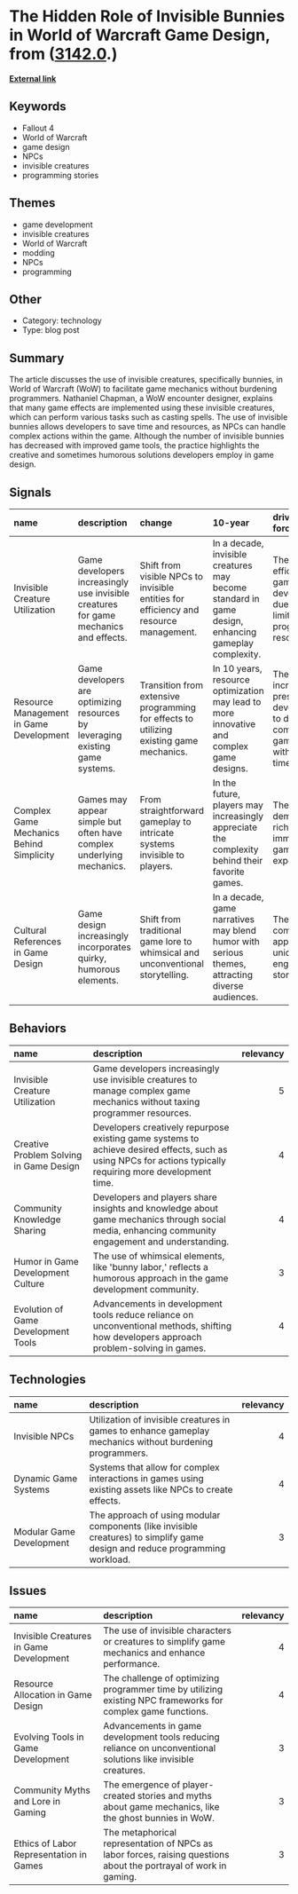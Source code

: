 # __The Hidden Role of Invisible Bunnies in World of Warcraft Game Design__, from ([3142.0](https://kghosh.substack.com/p/3142.0).)

__[External link](https://kotaku.com/the-invisible-bunnies-that-power-world-of-warcraft-1791576630)__



## Keywords

* Fallout 4
* World of Warcraft
* game design
* NPCs
* invisible creatures
* programming stories

## Themes

* game development
* invisible creatures
* World of Warcraft
* modding
* NPCs
* programming

## Other

* Category: technology
* Type: blog post

## Summary

The article discusses the use of invisible creatures, specifically bunnies, in World of Warcraft (WoW) to facilitate game mechanics without burdening programmers. Nathaniel Chapman, a WoW encounter designer, explains that many game effects are implemented using these invisible creatures, which can perform various tasks such as casting spells. The use of invisible bunnies allows developers to save time and resources, as NPCs can handle complex actions within the game. Although the number of invisible bunnies has decreased with improved game tools, the practice highlights the creative and sometimes humorous solutions developers employ in game design.

## Signals

| name                                     | description                                                                          | change                                                                                  | 10-year                                                                                             | driving-force                                                                          |   relevancy |
|:-----------------------------------------|:-------------------------------------------------------------------------------------|:----------------------------------------------------------------------------------------|:----------------------------------------------------------------------------------------------------|:---------------------------------------------------------------------------------------|------------:|
| Invisible Creature Utilization           | Game developers increasingly use invisible creatures for game mechanics and effects. | Shift from visible NPCs to invisible entities for efficiency and resource management.   | In a decade, invisible creatures may become standard in game design, enhancing gameplay complexity. | The need for efficiency in game development due to limited programmer resources.       |           4 |
| Resource Management in Game Development  | Game developers are optimizing resources by leveraging existing game systems.        | Transition from extensive programming for effects to utilizing existing game mechanics. | In 10 years, resource optimization may lead to more innovative and complex game designs.            | The increasing pressure on developers to deliver complex games within tight timelines. |           5 |
| Complex Game Mechanics Behind Simplicity | Games may appear simple but often have complex underlying mechanics.                 | From straightforward gameplay to intricate systems invisible to players.                | In the future, players may increasingly appreciate the complexity behind their favorite games.      | The growing demand for richer, more immersive gaming experiences.                      |           4 |
| Cultural References in Game Design       | Game design increasingly incorporates quirky, humorous elements.                     | Shift from traditional game lore to whimsical and unconventional storytelling.          | In a decade, game narratives may blend humor with serious themes, attracting diverse audiences.     | The gaming community's appetite for unique and engaging storytelling.                  |           3 |

## Behaviors

| name                                    | description                                                                                                                                                 |   relevancy |
|:----------------------------------------|:------------------------------------------------------------------------------------------------------------------------------------------------------------|------------:|
| Invisible Creature Utilization          | Game developers increasingly use invisible creatures to manage complex game mechanics without taxing programmer resources.                                  |           5 |
| Creative Problem Solving in Game Design | Developers creatively repurpose existing game systems to achieve desired effects, such as using NPCs for actions typically requiring more development time. |           4 |
| Community Knowledge Sharing             | Developers and players share insights and knowledge about game mechanics through social media, enhancing community engagement and understanding.            |           4 |
| Humor in Game Development Culture       | The use of whimsical elements, like 'bunny labor,' reflects a humorous approach in the game development community.                                          |           3 |
| Evolution of Game Development Tools     | Advancements in development tools reduce reliance on unconventional methods, shifting how developers approach problem-solving in games.                     |           4 |

## Technologies

| name                     | description                                                                                                                  |   relevancy |
|:-------------------------|:-----------------------------------------------------------------------------------------------------------------------------|------------:|
| Invisible NPCs           | Utilization of invisible creatures in games to enhance gameplay mechanics without burdening programmers.                     |           4 |
| Dynamic Game Systems     | Systems that allow for complex interactions in games using existing assets like NPCs to create effects.                      |           4 |
| Modular Game Development | The approach of using modular components (like invisible creatures) to simplify game design and reduce programming workload. |           3 |

## Issues

| name                                    | description                                                                                                       |   relevancy |
|:----------------------------------------|:------------------------------------------------------------------------------------------------------------------|------------:|
| Invisible Creatures in Game Development | The use of invisible characters or creatures to simplify game mechanics and enhance performance.                  |           4 |
| Resource Allocation in Game Design      | The challenge of optimizing programmer time by utilizing existing NPC frameworks for complex game functions.      |           4 |
| Evolving Tools in Game Development      | Advancements in game development tools reducing reliance on unconventional solutions like invisible creatures.    |           3 |
| Community Myths and Lore in Gaming      | The emergence of player-created stories and myths about game mechanics, like the ghost bunnies in WoW.            |           3 |
| Ethics of Labor Representation in Games | The metaphorical representation of NPCs as labor forces, raising questions about the portrayal of work in gaming. |           3 |